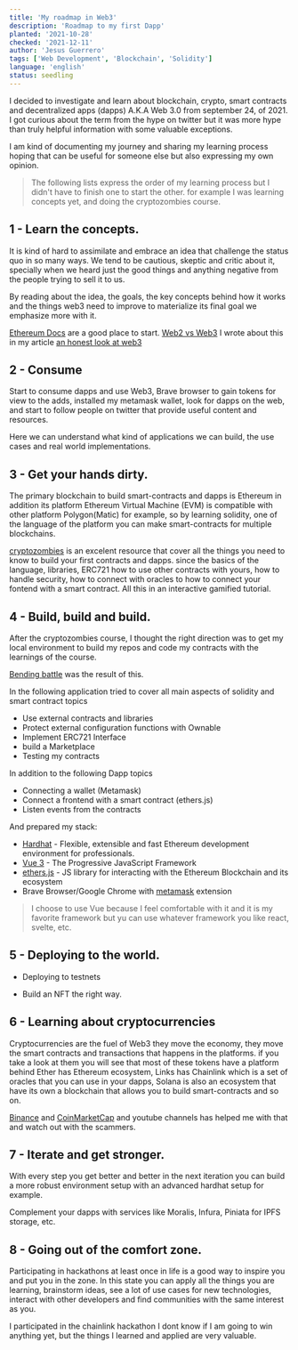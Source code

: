 ```yaml
---
title: 'My roadmap in Web3'
description: 'Roadmap to my first Dapp'
planted: '2021-10-28'
checked: '2021-12-11'
author: 'Jesus Guerrero'
tags: ['Web Development', 'Blockchain', 'Solidity']
language: 'english'
status: seedling
---
```


I decided to investigate and learn about blockchain, crypto, smart contracts and decentralized apps (dapps) A.K.A Web 3.0 from september 24, of 2021. I got curious about the term from the hype on twitter but it was more hype than truly helpful information with some valuable exceptions.

I am kind of documenting my journey and sharing my learning process hoping that can be useful for someone else but also expressing my own opinion.

> The following lists express the order of my learning process but I didn't have to finish one to start the other. for example I was learning concepts yet, and doing the cryptozombies course.

## 1 - Learn the concepts.
It is kind of hard to assimilate and embrace an idea that challenge the status quo in so many ways. We tend to be cautious, skeptic and critic about it, specially when we heard just the good things and anything negative from the people trying to sell it to us.

By reading about the idea, the goals, the key concepts behind how it works and the things web3 need to improve to materialize its final goal we emphasize more with it.

[Ethereum Docs](https://ethereum.org/en/developers/docs/) are a good place to start.
[Web2 vs Web3](https://ethereum.org/en/developers/docs/web2-vs-web3/)
I wrote about this in my article [an honest look at web3](https://dev.to/jesusantguerrero/web-3-0-for-mortals-3h04)

## 2 - Consume
Start to consume dapps and use Web3, Brave browser to gain tokens for view to the adds, installed my metamask wallet, look for dapps on the web, and start to follow people on twitter that provide useful content and resources.

Here we can understand what kind of applications we can build, the use cases and real world implementations.

## 3 - Get your hands dirty.
The primary blockchain to build smart-contracts and dapps is Ethereum in addition its platform Ethereum Virtual Machine (EVM) is compatible with other platform Polygon(Matic) for example, so by learning solidity, one of the language of the platform you can make smart-contracts for multiple blockchains.

[cryptozombies](https://cryptozombies.io/) is an excelent resource that cover all the things you need to know to build your first contracts and dapps. since the basics of the language, libraries, ERC721 how to use other contracts with yours, how to handle security, how to connect with oracles to how to connect your fontend with a smart contract. All this in an interactive gamified tutorial.

## 4 - Build, build and build.

After the cryptozombies course, I thought the right direction was to get my local environment to build my repos and code my contracts with the learnings of the course.

[Bending battle](https://github.com/jesusantguerrero/bending-battle) was the result of this.

In the following application tried to cover all main aspects of solidity and smart contract topics

- Use external contracts and libraries
- Protect external configuration functions with Ownable
- Implement ERC721 Interface
- build a Marketplace
- Testing my contracts

In addition to the following Dapp topics
- Connecting a wallet (Metamask)
- Connect a frontend with a smart contract (ethers.js)
- Listen events from the contracts

And prepared my stack:
- [Hardhat](https://hardhat.org/) - Flexible, extensible and fast Ethereum development environment for professionals.
- [Vue 3](https://v3.vuejs.org/) - The Progressive JavaScript Framework
- [ethers.js](https://docs.ethers.io/v5/) - JS library for interacting with the Ethereum Blockchain and its ecosystem
- Brave Browser/Google Chrome with [metamask](https://metamask.io/) extension

> I choose to use Vue because I feel comfortable with it and it is my favorite framework but yu can use whatever framework you like react, svelte, etc.

## 5 - Deploying to the world.
- Deploying to testnets

- Build an NFT the right way. 

## 6 - Learning about cryptocurrencies
Cryptocurrencies are the fuel of Web3 they move the economy, they move the smart contracts and transactions that happens in the platforms. if you take a look at them you will see that most of these tokens have a platform behind Ether has Ethereum ecosystem, Links has Chainlink which is a set of oracles that you can use in your dapps, Solana is also an ecosystem that have its own a blockchain that allows you to build smart-contracts and so on.

[Binance](https://binance.com/) and 
[CoinMarketCap](https://coinmarketcap.com/currencies) and youtube channels has helped me with that and watch out with the scammers.

 ## 7 - Iterate and get stronger.
With every step you get better and better in the next iteration you can build a more robust environment setup with an advanced hardhat setup for example.

Complement your dapps with services like Moralis, Infura, Piniata for IPFS storage, etc.

## 8 - Going out of the comfort zone. 
Participating in hackathons at least once in life is a good way to inspire you and put you in the zone. In this state you can apply all the things you are learning, brainstorm ideas, see a lot of use cases for new technologies, interact with other developers and find communities with the same interest as you.

I participated in the chainlink hackathon I dont know if I am going to win anything yet, but the things I learned and applied are very valuable.




